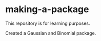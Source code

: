# making-a-package
This repository is for learning purposes. 


Created a Gaussian and Binomial package.

